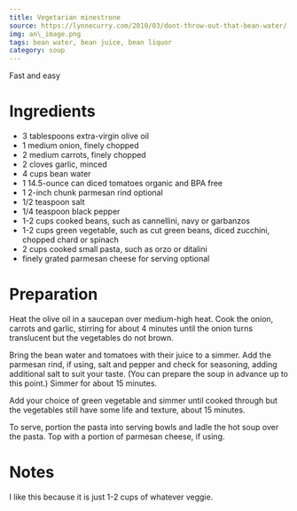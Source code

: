 ```yaml
---
title: Vegetarian minestrone
source: https://lynnecurry.com/2010/03/dont-throw-out-that-bean-water/
img: an\_image.png
tags: bean water, bean juice, bean liquor
category: soup
---
```

Fast and easy

Ingredients
===========

 - 3 tablespoons extra-virgin olive oil
 - 1 medium onion, finely chopped
 - 2 medium carrots, finely chopped
 - 2 cloves garlic, minced
 - 4 cups bean water
 - 1 14.5-ounce can diced tomatoes organic and BPA free
 - 1 2-inch chunk parmesan rind optional
 - 1/2 teaspoon salt
 - 1/4 teaspoon black pepper
 - 1-2 cups cooked beans, such as cannellini, navy or garbanzos
 - 1-2 cups green vegetable, such as cut green beans, diced zucchini, chopped chard or spinach
 - 2 cups cooked small pasta, such as orzo or ditalini
 - finely grated parmesan cheese for serving optional

Preparation
===========

Heat the olive oil in a saucepan over medium-high heat. Cook the onion, carrots and garlic, stirring for about 4 minutes until the onion turns translucent but the vegetables do not brown.

Bring the bean water and tomatoes with their juice to a simmer. Add the parmesan rind, if using, salt and pepper and check for seasoning, adding additional salt to suit your taste. (You can prepare the soup in advance up to this point.) Simmer for about 15 minutes.

Add your choice of green vegetable and simmer until cooked through but the vegetables still have some life and texture, about 15 minutes.

To serve, portion the pasta into serving bowls and ladle the hot soup over the pasta. Top with a portion of parmesan cheese, if using.

Notes
=====

I like this because it is just 1-2 cups of whatever veggie.
